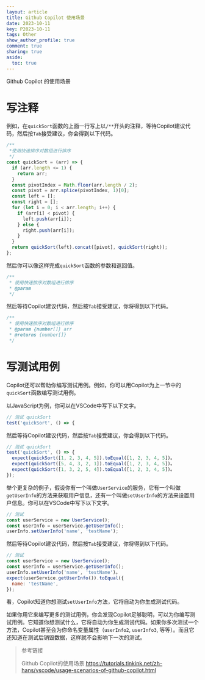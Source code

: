 ```yaml
---
layout: article
title: Github Copilot 使用场景
date: 2023-10-11
key: P2023-10-11
tags: Other
show_author_profile: true
comment: true
sharing: true
aside:
  toc: true
---
```


Github Copilot 的使用场景

<!--more-->

# 写注释

例如，在`quickSort`函数的上面一行写上以`/**`开头的注释，等待Copilot建议代码，然后按`Tab`接受建议，你会得到以下代码。

```js
/**
 *使用快速排序对数组进行排序
 */
const quickSort = (arr) => {
  if (arr.length <= 1) {
    return arr;
  }
  const pivotIndex = Math.floor(arr.length / 2);
  const pivot = arr.splice(pivotIndex, 1)[0];
  const left = [];
  const right = [];
  for (let i = 0; i < arr.length; i++) {
    if (arr[i] < pivot) {
      left.push(arr[i]);
    } else {
      right.push(arr[i]);
    }
  }
  return quickSort(left).concat([pivot], quickSort(right));
};
```

然后你可以像这样完成`quickSort`函数的参数和返回值。

```js
/**
 * 使用快速排序对数组进行排序
 * @param
 */
```

然后等待Copilot建议代码，然后按`Tab`接受建议，你将得到以下代码。

```js
/**
 * 使用快速排序对数组进行排序
 * @param {number[]} arr
 * @returns {number[]}
 */
```

# 写测试用例

Copilot还可以帮助你编写测试用例。例如，你可以用Copilot为上一节中的`quickSort`函数编写测试用例。

以JavaScript为例，你可以在VSCode中写下以下文字。

```js
// 测试 quickSort
test('quickSort', () => {
```

然后等待Copilot建议代码，然后按`Tab`接受建议，你会得到以下代码。

```js
// 测试 quickSort
test('quickSort', () => {
  expect(quickSort([1, 2, 3, 4, 5]).toEqual([1, 2, 3, 4, 5])。
  expect(quickSort([5, 4, 3, 2, 1]).toEqual([1, 2, 3, 4, 5])。
  expect(quickSort([1, 3, 2, 5, 4]).toEqual([1, 2, 3, 4, 5])。
});
```

举个更复杂的例子，假设你有一个叫做`UserService`的服务，它有一个叫做`getUserInfo`的方法来获取用户信息，还有一个叫做`setUserInfo`的方法来设置用户信息。你可以在VSCode中写下以下文字。

```js
// 测试
const userService = new UserService();
const userInfo = userService.getUserInfo();
userInfo.setUserInfo('name', 'testName');
```

然后等待Copilot建议代码，然后按`Tab`接受建议，你将得到以下代码。

```js
// 测试
const userService = new UserService();
const userInfo = userService.getUserInfo();
userInfo.setUserInfo('name', 'testName')。
expect(userService.getUserInfo()).toEqual({
  name: 'testName',
});
```

看，Copilot知道你想测试`setUserInfo`方法，它将自动为你生成测试代码。

如果你用它来编写更多的测试用例，你会发现Copilot足够聪明，可以为你编写测试用例。它知道你想测试什么，它将自动为你生成测试代码。如果你多次测试一个方法，Copilot甚至会为你命名变量属性（`userInfo2`, `userInfo3`, 等等）。而且它还知道在测试后销毁数据，这样就不会影响下一次的测试。





> 参考链接
>
> Github Copilot的使用场景 https://tutorials.tinkink.net/zh-hans/vscode/usage-scenarios-of-github-copilot.html